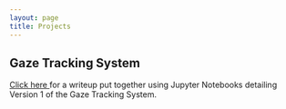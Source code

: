 ```yaml
---
layout: page
title: Projects
---
```


## Gaze Tracking System
<a href="https://stevebottos.github.io/jupnotes/GazeTrackerWriteup/" target="_blank">Click here </a>for a writeup put together using Jupyter Notebooks detailing Version 1 of the Gaze Tracking System.

